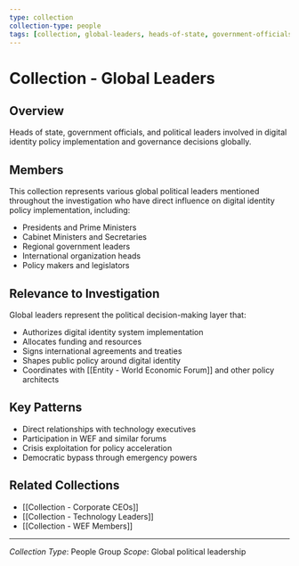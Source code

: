 ```yaml
---
type: collection
collection-type: people
tags: [collection, global-leaders, heads-of-state, government-officials]
---
```


# Collection - Global Leaders

## Overview
Heads of state, government officials, and political leaders involved in digital identity policy implementation and governance decisions globally.

## Members
This collection represents various global political leaders mentioned throughout the investigation who have direct influence on digital identity policy implementation, including:

- Presidents and Prime Ministers
- Cabinet Ministers and Secretaries
- Regional government leaders
- International organization heads
- Policy makers and legislators

## Relevance to Investigation
Global leaders represent the political decision-making layer that:
- Authorizes digital identity system implementation
- Allocates funding and resources
- Signs international agreements and treaties
- Shapes public policy around digital identity
- Coordinates with [[Entity - World Economic Forum]] and other policy architects

## Key Patterns
- Direct relationships with technology executives
- Participation in WEF and similar forums
- Crisis exploitation for policy acceleration
- Democratic bypass through emergency powers

## Related Collections
- [[Collection - Corporate CEOs]]
- [[Collection - Technology Leaders]]
- [[Collection - WEF Members]]

---
*Collection Type*: People Group
*Scope*: Global political leadership